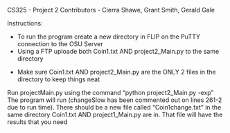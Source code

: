 CS325 - Project 2
Contributors - Cierra Shawe, Grant Smith, Gerald Gale

Instructions:
- To run the program create a new directory in FLIP on the PuTTY connection to the OSU Server
- Using a FTP uploade both Coin1.txt AND project2_Main.py to the same directory 
+ Make sure Coin1.txt AND project2_Main.py are the ONLY 2 files in the directory to keep things neat 

Run projectMain.py using the command “python project2_Main.py -exp” 
The program will run (changeSlow has been commented out on lines 261-2 due to run time). There should be a new file called “Coin1change.txt” in the same directory Coin1.txt AND project1_Main.py are in. That file will have the results that you need
